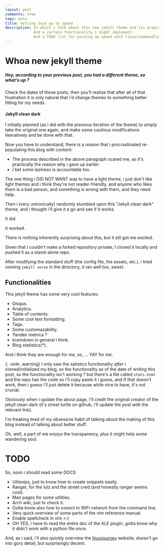 ```yaml
---
layout: post
comments: true
tags: meta
title: Getting back up to speed
description: In which i talk about this new jekyll theme and its propreties.
             And a certain functionality i might implement.
             And a TODO list for picking up speed with linux/commandline manipulation.
---
```


# Whoa new jekyll theme #

##### Hey, according to your previous post, you had a different theme, so what's up ?  #####

Check the dates of those posts, then you'll realize that after all of that frustration it is only natural that i'd change themes to something better fitting for my needs.

#### Jekyll clean dark ####

I initially planned (as i did with the previous iteration of the theme) to simply take the original one again, and make some cautious modifications iteeratively and be done with that.

Now you have to understand, there is a *reason* that i procrastinated re-populating this blog with content:
 * The process described in the above paragraph scared me, as it's practically the reason why i gave up earlier.
 * I bet some laziness is accountable too.

The one thing i DID NOT WANT was to have a light theme, i just don't like light themes and i think they're not reader-friendly, and anyone who likes them is a bad person, and something is wrong with them, and they need help.

Then i (very unironically) randomly stumbled upon this "Jekyll clean dark" theme, and i thought i'll give it a go and see if it works.

It did.

It worked.

There is nothing inherently surprising about this, but it stil got me excited.

Given that i couldn't make a forked repository private, I cloned it locally and pushed it as a stand-alone repo.

After modifying the standard stuff (the config file, the assets, etc.), i tried running `jekyll serve` in the directory, it ran well too, *sweet*.

## Functionalities ##

This jekyll theme has some very cool features:
 * Disqus.
 * Analytics.
 * Table of contents.
 * Some cool text formatting.
 * Tags.
 * Some customazability.
 * Yandex metrica ?
 * kramdown in general i think.
 * Blog statistics(\*).


And i think they are enough for me, so, ... YAY for me.

{: .note .warning} I only saw the satistics functionality *after* i cloned/initialized my blog, so the functionality as of the date of writing this post, so the functionality isn't working ? but there's a file called `stats.html` and the repo has the code so i'll copy paste it i guess, and if that doesn't work, then i guess i'll just delete it because while nice to have, it's not crucial.


Obviously when i update the about page, i'll credit the original creator of the jekyll clean dark (it's street turtle on github, i'll update the post with the relevant link).

I'm freaking tired of my obsessive habit of talking *about* the making of this blog instead of talking about better stuff.

Oh, well, a part of me enjoys the transparency, plus it might help some wandering soul.

# TODO #

So, soon i should read some DOCS
* Ultisnips, just to know how to create snippets easily.
* Ranger, for the lulz and the street cred (and honestly ranger seems cool).
* Man pages for some utilities.
* Arch wiki, just to check it.
* Gotta know also how to conect to WiFi network from the command line.
* Very quick overview of some parts of the vim reference manual.
* Enable spellcheck in vim >:(
* OH YES, i have to read the entire doc of the ALE plugin, gotta know why it didn't work with a python file once.

And, as i said, i'll also quickly overview the [linuxjourney](http://www.linuxjourney.com) website, doesn't go into gory detail, but surprisingly decent.
